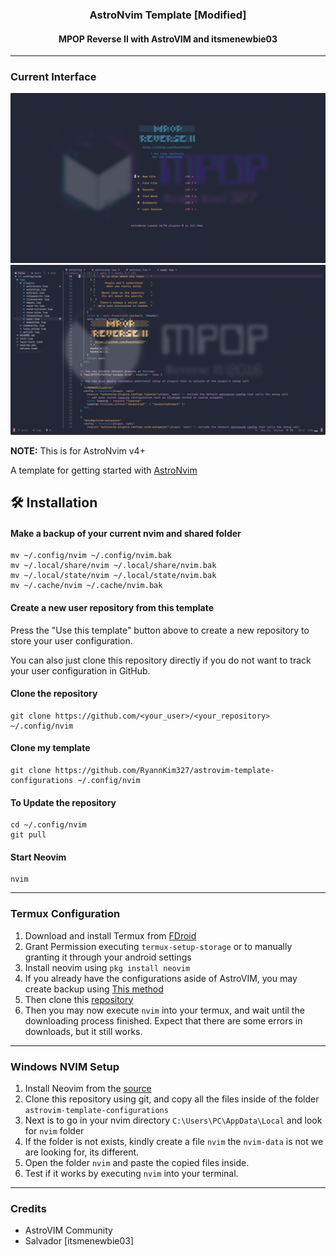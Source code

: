 <h3 align="center">AstroNvim Template [Modified]</h3>
<h4 align="center"> MPOP Reverse II with AstroVIM and itsmenewbie03</h4>

---

### Current Interface

![](current_landing.png)
![](current_version.png)

**NOTE:** This is for AstroNvim v4+

A template for getting started with [AstroNvim](https://github.com/AstroNvim/AstroNvim)

## 🛠️ Installation

#### Make a backup of your current nvim and shared folder

```shell
mv ~/.config/nvim ~/.config/nvim.bak
mv ~/.local/share/nvim ~/.local/share/nvim.bak
mv ~/.local/state/nvim ~/.local/state/nvim.bak
mv ~/.cache/nvim ~/.cache/nvim.bak
```

#### Create a new user repository from this template

Press the "Use this template" button above to create a new repository to store your user configuration.

You can also just clone this repository directly if you do not want to track your user configuration in GitHub.

#### Clone the repository

```shell
git clone https://github.com/<your_user>/<your_repository> ~/.config/nvim
```

#### Clone my template

```shell
git clone https://github.com/RyannKim327/astrovim-template-configurations ~/.config/nvim
```

#### To Update the repository

```shell
cd ~/.config/nvim
git pull
```

#### Start Neovim

```shell
nvim
```

---

### Termux Configuration

1. Download and install Termux from [FDroid](https://f-droid.org/en/packages/com.termux/)
2. Grant Permission executing `termux-setup-storage` or to manually granting it through your android settings
3. Install neovim using `pkg install neovim`
4. If you already have the configurations aside of AstroVIM, you may create backup using [This method](#Make-a-backup-of-your-current-nvim-and-shared-folder)
5. Then clone this [repository](#clone-my-template)
6. Then you may now execute `nvim` into your termux, and wait until the downloading process finished. Expect that there are some errors in downloads, but it still works.

---

### Windows NVIM Setup

1. Install Neovim from the [source](https://neovim.io)
2. Clone this repository using git, and copy all the files inside of the folder `astrovim-template-configurations`
3. Next is to go in your nvim directory `C:\Users\PC\AppData\Local` and look for `nvim` folder
4. If the folder is not exists, kindly create a file `nvim` the `nvim-data` is not we are looking for, its different.
5. Open the folder `nvim` and paste the copied files inside.
6. Test if it works by executing `nvim` into your terminal.

---

### Credits

- AstroVIM Community
- Salvador [itsmenewbie03]
